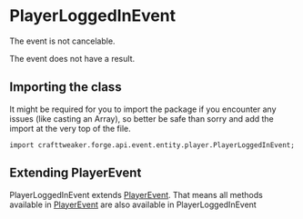 # PlayerLoggedInEvent

The event is not cancelable.

The event does not have a result.

## Importing the class

It might be required for you to import the package if you encounter any issues (like casting an Array), so better be safe than sorry and add the import at the very top of the file.
```zenscript
import crafttweaker.forge.api.event.entity.player.PlayerLoggedInEvent;
```


## Extending PlayerEvent

PlayerLoggedInEvent extends [PlayerEvent](/forge/api/event/entity/player/PlayerEvent). That means all methods available in [PlayerEvent](/forge/api/event/entity/player/PlayerEvent) are also available in PlayerLoggedInEvent

